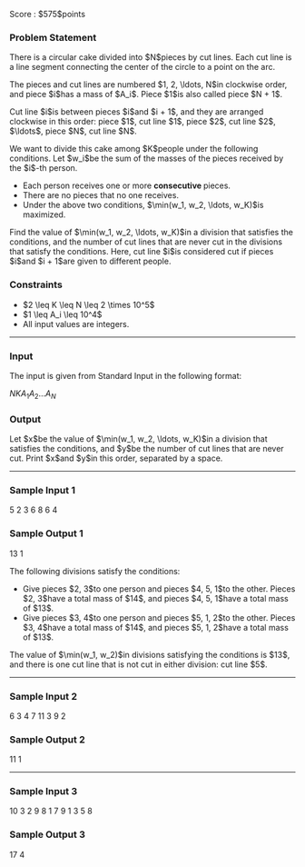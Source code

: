 
<div>

<span>

<span>

<p>
Score : $575$points
</p>

<div>

<section>

### **Problem Statement**

<p>
There is a circular cake divided into $N$pieces by cut lines. Each cut line is a line segment connecting the center of the circle to a point on the arc.
</p>

<p>
The pieces and cut lines are numbered $1, 2, \ldots, N$in clockwise order, and piece $i$has a mass of $A_i$. Piece $1$is also called piece $N + 1$.
</p>

<p>
Cut line $i$is between pieces $i$and $i + 1$, and they are arranged clockwise in this order: piece $1$, cut line $1$, piece $2$, cut line $2$, $\ldots$, piece $N$, cut line $N$.
</p>

<p>
We want to divide this cake among $K$people under the following conditions. Let $w_i$be the sum of the masses of the pieces received by the $i$-th person.
</p>

<ul>

<li>
Each person receives one or more 
<strong>
consecutive
</strong>
pieces.
</li>

<li>
There are no pieces that no one receives.
</li>

<li>
Under the above two conditions, $\min(w_1, w_2, \ldots, w_K)$is maximized.
</li>

</ul>

<p>
Find the value of $\min(w_1, w_2, \ldots, w_K)$in a division that satisfies the conditions, and the number of cut lines that are never cut in the divisions that satisfy the conditions. Here, cut line $i$is considered cut if pieces $i$and $i + 1$are given to different people.
</p>

</section>

</div>

<div>

<section>

### **Constraints**

<ul>

<li>
$2 \leq K \leq N \leq 2 \times 10^5$
</li>

<li>
$1 \leq A_i \leq 10^4$
</li>

<li>
All input values are integers.
</li>

</ul>

</section>

</div>

---

<div>

<div>

<section>

### **Input**

<p>
The input is given from Standard Input in the following format:
</p>

<div>

$N$$K$$A_1$$A_2$$\ldots$$A_N$
</div>

</section>

</div>

<div>

<section>

### **Output**

<p>
Let $x$be the value of $\min(w_1, w_2, \ldots, w_K)$in a division that satisfies the conditions, and $y$be the number of cut lines that are never cut. Print $x$and $y$in this order, separated by a space.
</p>

</section>

</div>

</div>

---

<div>

<section>

### **Sample Input 1**

<div>

5 2
3 6 8 6 4

</div>

</section>

</div>

<div>

<section>

### **Sample Output 1**

<div>

13 1

</div>

<p>
The following divisions satisfy the conditions:
</p>

<ul>

<li>
Give pieces $2, 3$to one person and pieces $4, 5, 1$to the other. Pieces $2, 3$have a total mass of $14$, and pieces $4, 5, 1$have a total mass of $13$.
</li>

<li>
Give pieces $3, 4$to one person and pieces $5, 1, 2$to the other. Pieces $3, 4$have a total mass of $14$, and pieces $5, 1, 2$have a total mass of $13$.
</li>

</ul>

<p>
The value of $\min(w_1, w_2)$in divisions satisfying the conditions is $13$, and there is one cut line that is not cut in either division: cut line $5$.
</p>

</section>

</div>

---

<div>

<section>

### **Sample Input 2**

<div>

6 3
4 7 11 3 9 2

</div>

</section>

</div>

<div>

<section>

### **Sample Output 2**

<div>

11 1

</div>

</section>

</div>

---

<div>

<section>

### **Sample Input 3**

<div>

10 3
2 9 8 1 7 9 1 3 5 8

</div>

</section>

</div>

<div>

<section>

### **Sample Output 3**

<div>

17 4

</div>

</section>

</div>

</span>

</span>

</div>
